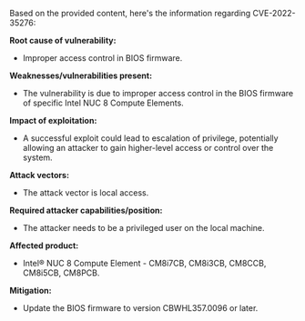 Based on the provided content, here's the information regarding CVE-2022-35276:

**Root cause of vulnerability:**
- Improper access control in BIOS firmware.

**Weaknesses/vulnerabilities present:**
- The vulnerability is due to improper access control in the BIOS firmware of specific Intel NUC 8 Compute Elements.

**Impact of exploitation:**
- A successful exploit could lead to escalation of privilege, potentially allowing an attacker to gain higher-level access or control over the system.

**Attack vectors:**
- The attack vector is local access.

**Required attacker capabilities/position:**
- The attacker needs to be a privileged user on the local machine.

**Affected product:**
- Intel® NUC 8 Compute Element - CM8i7CB, CM8i3CB, CM8CCB, CM8i5CB, CM8PCB.

**Mitigation:**
- Update the BIOS firmware to version CBWHL357.0096 or later.